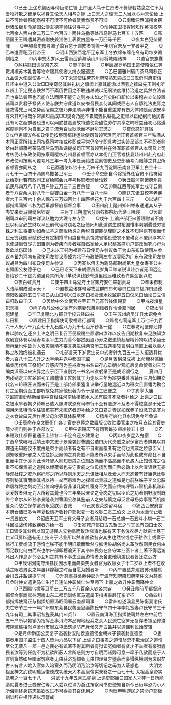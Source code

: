 <!-- { "loadSidebar": true } -->
　　○己丑  上坐东阁因与侍臣论仁智  上曰圣人笃于仁贤者不舞智若姑息之仁不为爱物奸欺之智足以祸身又论天人相与之际  上曰天人之理无二人当以心为天论俭  上曰不可俭者祭祀然祭不可渎不可俭者赏赉然赏不可溢
　　○云南臻洞西浦摆金摆榜诸蛮叛复命頴国公傅友德率师往讨寻平之
　　○命神策卫指挥同知许英领校卒七百余人赍白金二万二千六百五十两往乌撒等处市马得马七百五十五匹
　　○高丽国王王禑遣其密直副使姜淮伯上表贡白黑布一万匹马千匹
　　○夜太白犯垒壁阵
　　○辛卯命吏部考国子监官怠于训教者罚俸一年到官未及一岁者半之
　　○乙未遣官祀历代帝王
　　○诏山西狭西北平辽东军士冬衣绵布绵花令有司每岁循例给之
　　○丙申祭太岁风云雷雨岳镇海渎山川月将城隍诸神
　　○遣官祭旗纛
　　○躬耕籍田遣官祭先农
　　○庚子朝日
　　○甲辰暹罗斛国王遣使昭依仁等贡胡椒苏木乳香等物命赐其使者文绮衣服遣还
　　○乙巳置雅州碉门茶马司秩正九品设大使副使各一人
　　○丁未遣使往劳苏州府常熟知县成□□曳奇时府吏诣县径由中道入公堂□□曳奇怒其越礼执之事闻上嘉其能命以酒劳之敕曰先王制礼所以辨上下定民志秩然而不紊历世因之不敢违越诚以纪纲法度维持治道之具然立法者君也奉法者臣也君能立法而臣不能守之则亦末如之何矣朕自即位以来稽古立法设置诸司以贵君子禄贤人使与朕共守此道以安餋吾民柰何其间或匪志人自隳礼法吏胥之徒故得凭上司之势而凌侮之彼乃奔走顺承非惟不能自重盖亦有伤大体如是而欲安享尊荣其可得哉尔常熟知县成□□曳奇乃能不畏威势执越礼之吏胥以正纪纲而绝民害此有司之超群者也法司以闻朕甚嘉焉故特遣使赍醴往劳尔其享之呜呼益谨初心恪遵宪度则岂不为自重之君子流芳百世耿耿而不磨尔其懋之
　　○夜荧惑犯箕宿　　○戊申吏部议各布政使司按察司都转运盐使司首领官理问所正官首领官三年秩满从本司正官所辖上司按察司考核或称职或平常仍令守职具考过实迹呈部其不称职者则给由赴部覆考茶马司盐马司盐课提举司正官首领官并在外军职首领官从本司及上司考核仍赴布政使司按察司覆核府州县首领官亦从本衙门正官考核县赴州州赴府府赴布政使司按察司覆考凡三年一考九年任满给由监察御史及吏部通考而黜陟之其卫所首领官亦同从之
　　○己酉遣使以钞十五万四千九百锭赐云南各卫军士白金十二万七千一百四十两赐乌撒各卫军士
　　○壬子命吏部自今除授外任官员不给符契止给劄付若布政司正官给照会九年考称职者颁给诰敕
　　○癸丑赈河南诸府州县饥民凡四万八千八百户钞五万三千三百余锭
　　○乙卯赐江西等处军士戍守云南者千八百余人钞八千一百锭白金一万八千一百八十两
　　○赐辽东诸卫校卒老疾者六千三百六十余人绵布三万四百七十四匹绵花九千六百四十三斤
　　○以湖广都指挥同知韦权为后军都督府都督佥事
　　○田州府上隆州知州岑永通遣其从子岑安来贡马赐绮帛钞锭
　　三月丁巳朔遣官分诣各郡祭历代帝王陵寝　　○罢审刑司以审刑司左详议赵勉为大理寺左寺丞
　　○戊午  上谕户部臣曰善理财者不病民以利官必生财以阜民前代理财窃名之臣皆罔知此道谓生财裕国惟事剥削蠹蚀穷锱铢之利生事要功如桑弘羊之商贩杨炎之两税自谓能尽理财之术殊不知得财有限而伤民无穷我国家赋税已有定制撙节用度自有余饶减省徭役使农不废耕女不废织厚本抑末使游惰皆尽力田亩则为者疾而食者寡自然家给人足积蓄富盛尔户部政当究心毋为聚歛以伤国体
　　○己未以王钝为福建布政使司左参议鲁干为山东布政使司左参议李翟为河南布政使司左参议周倬为北平布政使司左参议吴昭为广东布政使司左参议胡昱为四川布政使司左参议
　　○丙寅以傅忠为驸马都尉尚第九皇女寿春公主忠頴国公友德子也
　　○己巳诏天下来朝官员及岁角□羊诸税课赴京者无间远迩皆给钞二十锭为道里费其所角□羊税课钱钞有道里险远难致者许易金银以进
　　○夜白虹贯月
　　○庚午四川马湖府土官知府安仁来朝贡马
　　○辛未御制大诰续编成颁示天下
　　○置牧监诸群句容牧监群四曰句容曰仁信曰福胙曰通德溧阳牧监群五曰举福曰从山曰明义曰永定曰福贤溧水牧监群五曰仪凤曰仙坛曰立信曰归政曰丰庆
　　○罢给中外文武官冬至正旦元宵节钱俱赐宴
　　○甲戌夜填星犯天樽
　　○丙子命凡公侯之家有外甥妻兄弟别籍者许令合籍同居
　　○夜太阴犯建星　　○辛巳复赐北方郡县学校五经四书
　　○壬午苏州府吴江县水诏免今年田租
　　○置建阳卫指挥使司隶福建行都司
　　○赐蜀府营造军士万七千九百六十人米八千九百七十九石盐八万九千七百斤钞各一锭
　　○左春坊司置郎汪仲鲁以肺疾乞还乡上许之明日复召至便殿赐坐顾谓曰汝昨以疾告归期秋复来见朕知汝疾剧宜休餋以延寿考汝平生力为善今郁然厖眉乃寿之徵更慎起居精药物以终余齿无庸再至也仲鲁为人敦实简靖不妄言笑进讲两宫历三载遇事辄言明白简直上尝以善人称之故始终被礼遇云
　　○礼部言天下岁贡生员中式者计九百五十三人诏选其优者六百八十三人升之太学余并送中都国子监
　　○是月省躬录成初  上命翰林儒臣编集历代帝王祭祀祥异感应可为鉴戒者为书名曰存心录朝夕观览后复命赞善刘三吾编类汉唐以来灾异之应于臣下者别为一书名曰省躬录至是成诏颁行之
　　夏四月丙戌朔定工匠轮班初工部籍诸工匠验其丁力定以三年为班更番赴京输作三月如期交代名曰轮班匠议而未行至是工部侍郎秦逵复议举行量地远近以为班次且置籍为勘合付之至期赍至工部听拨免其家他役著为令于是诸工匠便之
　　○丁亥享太庙　　○诏遣御史蔡新给事中宫俊往河南检核被水人民有赈济不及者补给之  上谕之曰民之被水旱者朝夕待哺已遣人赈济朕恐有司奉行不至有赈济不及者不得粒食濒于死亡深用闵念特命尔往彼核实有未赈济者即补给之又曰君之餋民如保赤子恒念其饥寒为之衣食故曰元后作民父母尔等其体朕至怀
　　○杨州府兴化县水诏免今年鱼课
　　○壬辰命在京文职衙门各计官吏岁俸之数置版仓收贮委官主之按月支给其官吏简少衙门则并于各部收支
　　○甲午诏赐天下有司官每岁柴炭钞五十贯
　　○乙未赐致仕都督瞿通王圭钞各二千锭令还乡建第宅
　　○丙申夜岁星入鬼宿　　○丁酉命故岐阳武靖王李文忠子景隆袭封曹国公诰曰历代贵戚之家保富贵者鲜矣以其理道无知威仪不度由是束手而倾者有之有不自重而覆者有之何也贵戚之位忠臣义士则知敬重奸邪之人往往妒忌窥伺之其贵戚不能者所以束手而倾为此也或有颠狂不自重而中其计亦为此也吁智人则知贵戚之位艰故满而不溢高而不危愚人止知贵戚之位重不知保贵戚之道所以倾覆者也夫守贵戚之位毋扬势而自矜必动止以合宜语默无妄静观社稷之安危察奸邪之所以静则乐天之乐谦抚相从泛爱人而无怨若有奸臣党比朝野则秘其事而幽其机以待一举而患难为之捍御此贵戚之道如是也前朕姊子李文忠朕命居群将之列功至公位呜呼非智非谦几累社稷身不免而自终呜呼智非智机非机谦非泛爱数者俱无为人所窥其薨也今三年矣以亲论之骨肉之切以臣论之功著朝野服制既终今命尔从外孙李景隆袭封曹国公尔其鉴前人之失哉慎之毋泛言毋扬势事秘而机幽爱众而慈仁保尔富贵永受朕训吉哉
　　○己亥夜荧惑留斗宿
　　○狭西西安府言本府仓储已多今年夏税请折收钞户部拟麦一石收钞二贯二伯文  上以为太重命止收一贯五伯文　　○诏应天卫军士有父母子女者月给粮一石总旗一石五斗小旗一石二斗因征战伤残致疾者亦给一石
　　○壬寅敕户部曰古先哲王之时其民有四曰士农工□皆专其业所以国无游民人安物阜而致治雍雍也朕有天下务俾农尽力畎亩士笃于仁义□贾以通有无工技专于艺业所以然者盖欲各安其生也然农或怠于耕作士或隳于脩行工贾或流于游惰岂朕不能申明旧章而致然与抑污染胡俗尚未革欤然则民食何由而足教化何由而兴也尔户部即榜谕天下其令四民务在各守本业医卜者土著不得远游凡出入作息乡邻必互知之其有不事生业而游惰者及舍匿他境游民者皆迁之远方
　　○甲辰诏河南府州县民因水患而典卖男女者官为收赎女子十二岁以上者不在收赎之限若男女之年虽非嫁娶之时而自愿为婚者听
　　○丙午置盐井建昌苏州越嶲会川五井盐课提举司
　　○升慈溪县丞秦仲彰为宁波府知府降知府李仲文为慈溪县丞时仲文遣吏马仁生行县违法仲彰械仁生至阙下  上嘉之故升仲彰而降仲文
　　○己酉赐乌撒等卫军士二万五千八百余人钞各六锭
　　○癸丑命前军都督府都督佥事商暠往河南山东二都司训练军马遣属卫指挥率赴辽东听征
　　○命四川都指挥使甯正与指挥胡原汤昭同署云南都司事
　　○雷州府遂溪县民陈衡妻谢氏夫亡守节三十一年广州府东莞县民黎医叟妻陈氏守节四十年李礼宽妻卢氏守节三十九年有司上其事诏各旌表其门曰贞节
　　○置云南洱海卫指挥使司并左右中前后五千户所以赖镇为指挥佥事洱海本品甸地经兵之余人民流亡室庐无复存者镇至修浚城隍建樵楼创卢舍分市里立屯堡筑堤防严斥候又开白盐井以通课利民始安辑
　　○是月命黔国公吴复子杰袭封安陆侯宣德侯金朝兴子镇袭封宣德侯
　　○吏部奏用国子监生十四人皆为六品以下官  上谕之曰事君之道惟尽忠不欺治民之道惟至公无蔽凡一郡一邑之民必有饥寒不得其所者有狱讼冤抑者有贤才不举者有豪猾蠹民者汝等到任能不为私欲所蔽人言所惑则方寸自明而诸弊可息一牵于私欲而惑于人言则寘然如坐暗室饥寒者无由获济冤抑者无由伸理贤才壅蔽而豪猾纵横则为废职矣古人有言人始入官如入暗室久而乃明明乃治汝等切记之毋为人蔽惑也
　　大明太祖圣神文武钦明启运俊德成功统天大孝高皇帝实录卷之一百七十七
太祖高皇帝实录卷之一百七十八
　　洪武十九年五月乙卯朔  上谕吏部臣曰国家人才非一日所能造就曩者进士魏安仁等六人尝以过谪为浙江按察司书吏使知自新今已历年恐为小人所侮则终身丧志虽欲改过不可得矣其召还用之
　　○丙辰申明游民之禁命户部板刻训辞户相传递以示警戒
